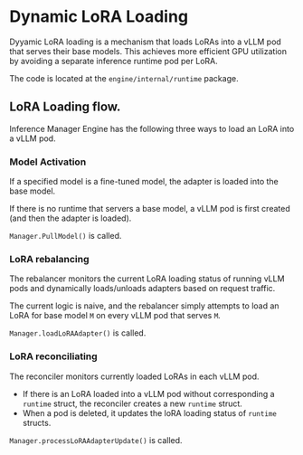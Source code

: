# Dynamic LoRA Loading

Dyyamic LoRA loading is a mechanism that loads LoRAs into a vLLM pod that serves their base models. This achieves
more efficient GPU utilization by avoiding a separate inference runtime pod per LoRA.

The code is located at the `engine/internal/runtime` package.

## LoRA Loading flow.

Inference Manager Engine has the following three ways to load an LoRA into a vLLM pod.

### Model Activation

If a specified model is a fine-tuned model, the adapter is loaded   into the base model.

If there is no runtime that servers a base model, a vLLM pod is first created (and then the adapter is loaded).

`Manager.PullModel()` is called.

### LoRA rebalancing

The rebalancer monitors the current LoRA loading status of running
vLLM pods and dynamically loads/unloads adapters based on request
traffic.

The current logic is naive, and the rebalancer simply attempts to load
an LoRA for base model `M` on every vLLM pod that serves `M`.

`Manager.loadLoRAAdapter()` is called.

### LoRA reconciliating

The reconciler monitors currently loaded LoRAs in each vLLM pod.

- If there is an LoRA loaded into a vLLM pod without corresponding a `runtime` struct, the reconciler creates a new `runtime` struct.
- When a pod is deleted, it updates the loRA loading status of `runtime` structs.

`Manager.processLoRAAdapterUpdate()` is called.
